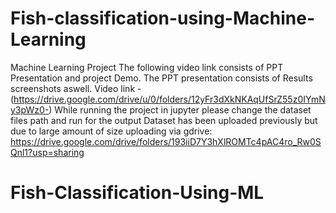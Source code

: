 # Fish-classification-using-Machine-Learning
Machine Learning Project The following video link consists of PPT Presentation and project Demo. The PPT presentation consists of Results screenshots aswell. Video link - (https://drive.google.com/drive/u/0/folders/12yFr3dXkNKAqUfSrZ55z0IYmNy3pWz0-) While running the project in jupyter please change the dataset files path and run for the output
Dataset has been uploaded previously but due to large amount of size uploading via gdrive: https://drive.google.com/drive/folders/193iiD7Y3hXlROMTc4pAC4ro_Rw0SQnl1?usp=sharing
# Fish-Classification-Using-ML
